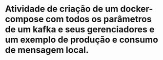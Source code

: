 # Atividade de criação de um docker-compose com todos os parâmetros de um kafka e seus gerenciadores e um exemplo de produção e consumo de mensagem local.
